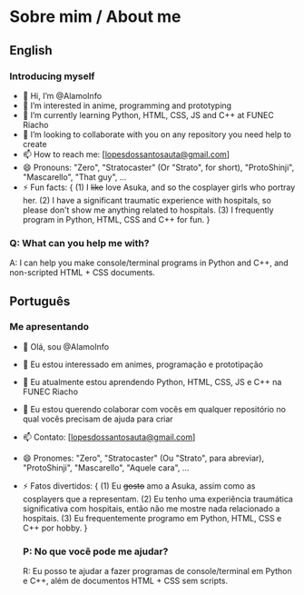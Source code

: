 # Sobre mim / About me
## English
### Introducing myself
- 👋 Hi, I’m @AlamoInfo
- 👀 I’m interested in anime, programming and prototyping
- 🌱 I’m currently learning Python, HTML, CSS, JS and C++ at FUNEC Riacho
- 💞️ I’m looking to collaborate with you on any repository you need help to create
- 📫 How to reach me: [lopesdossantosauta@gmail.com]
- 😄 Pronouns: "Zero", "Stratocaster" (Or "Strato", for short), "ProtoShinji", "Mascarello", "That guy", ...
- ⚡ Fun facts: {
    (1) I ~~like~~ love Asuka, and so the cosplayer girls who portray her.
    (2) I have a significant traumatic experience with hospitals, so please don't show me anything related to hospitals.
    (3) I frequently program in Python, HTML, CSS and C++ for fun.
   }

### Q: What can you help me with?
A: I can help you make console/terminal programs in Python and C++, and non-scripted HTML + CSS documents.

## Português
### Me apresentando
- 👋 Olá, sou @AlamoInfo
- 👀 Eu estou interessado em animes, programação e prototipação
- 🌱 Eu atualmente estou aprendendo Python, HTML, CSS, JS e C++ na FUNEC Riacho
- 💞️ Eu estou querendo colaborar com vocês em qualquer repositório no qual vocês precisam de ajuda para criar
- 📫 Contato: [lopesdossantosauta@gmail.com]
- 😄 Pronomes: "Zero", "Stratocaster" (Ou "Strato", para abreviar), "ProtoShinji", "Mascarello", "Aquele cara", ...
- ⚡ Fatos divertidos: {
    (1) Eu ~~gosto~~ amo a Asuka, assim como as cosplayers que a representam.
    (2) Eu tenho uma experiência traumática significativa com hospitais, então não me mostre nada relacionado a hospitais.
    (3) Eu frequentemente programo em Python, HTML, CSS e C++ por hobby.
   }

  ### P: No que você pode me ajudar?
  R: Eu posso te ajudar a fazer programas de console/terminal em Python e C++, além de documentos HTML + CSS sem scripts.

<!---
AlamoInfo/AlamoInfo is a ✨ special ✨ repository because its `README.md` (this file) appears on your GitHub profile.
You can click the Preview link to take a look at your changes.
--->
